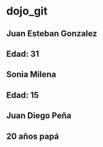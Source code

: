 # dojo_git

## Juan Esteban Gonzalez
## Edad: 31

## Sonia Milena
## Edad: 15


## Juan Diego Peña
## 20 años papá